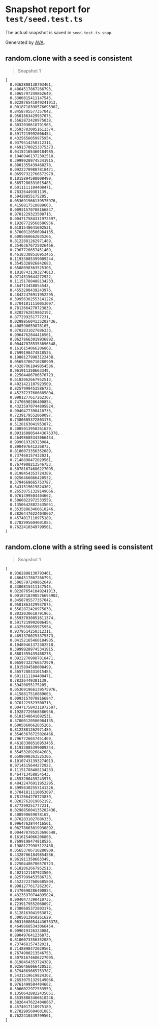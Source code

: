 # Snapshot report for `test/seed.test.ts`

The actual snapshot is saved in `seed.test.ts.snap`.

Generated by [AVA](https://avajs.dev).

## random.clone with a seed is consistent

> Snapshot 1

    [
      0.9362808130793461,
      0.4864517867266793,
      0.5065797249862649,
      0.3300815411147545,
      0.022876541849241913,
      0.0018718398576695902,
      0.8458705577357042,
      0.9501863429937075,
      0.5562872420975038,
      0.8032030618791965,
      0.35937030051611374,
      0.5917219992006454,
      0.4325656059975954,
      0.9379514250312311,
      0.46913700253375373,
      0.04152165460184985,
      0.10489461372302518,
      0.39999289745341915,
      0.8801355439468278,
      0.09222709887818471,
      0.06597322766572979,
      0.1015894588008499,
      0.3657280331015485,
      0.6011111104408471,
      0.78326449381139,
      0.59420855175205,
      0.053691966139575976,
      0.4158817510889663,
      0.00931570708166847,
      0.9701229323500713,
      0.004717584311972597,
      0.19287729568586956,
      0.6181548641692531,
      0.37000120506984135,
      0.6005060662035266,
      0.8122881262971489,
      0.35463676725026466,
      0.7967726657451469,
      0.46183388516953455,
      0.11933085399009244,
      0.3545328926842683,
      0.6508090363525306,
      0.10107431393274013,
      0.9714515644272922,
      0.11151788408134233,
      0.464713458854543,
      0.4553200439243976,
      0.48422476911952295,
      0.39956302553141226,
      0.37041811110053097,
      0.7812664270723839,
      0.8202762819862192,
      0.877299251777231,
      0.029885604135202436,
      0.408590659878165,
      0.8702831027886333,
      0.9964762844416561,
      0.06278663019936892,
      0.004478785353696548,
      0.1616154066206868,
      0.7699198474818526,
      0.19881279983122438,
      0.05653706710280909,
      0.43287061849854586,
      0.961911350663349,
      0.22504486706570723,
      0.6182062667952513,
      0.4021421107923509,
      0.8257999453586723,
      0.45237237606685804,
      0.9981277617262307,
      0.7470690286400854,
      0.43235970744895824,
      0.9040477390410735,
      0.7239179552060097,
      0.7380685372803176,
      0.5128163041953872,
      0.3005013950261629,
      0.0031608054443676378,
      0.46498685343066454,
      0.999019326323084,
      0.890497641236873,
      0.8106073356352089,
      0.737468157432021,
      0.7148898472029561,
      0.7674900213546753,
      0.30781674686227095,
      0.8198454353724389,
      0.9256466066420532,
      0.3794669665753787,
      0.5431519619824302,
      0.26530751329149066,
      0.9761499504404662,
      0.5066022972533559,
      0.13506428822435051,
      0.35358863466610246,
      0.38264476224040667,
      0.4574017110975189,
      0.2782995604601085,
      0.7622410349799561,
    ]

## random.clone with a string seed is consistent

> Snapshot 1

    [
      0.9362808130793461,
      0.4864517867266793,
      0.5065797249862649,
      0.3300815411147545,
      0.022876541849241913,
      0.0018718398576695902,
      0.8458705577357042,
      0.9501863429937075,
      0.5562872420975038,
      0.8032030618791965,
      0.35937030051611374,
      0.5917219992006454,
      0.4325656059975954,
      0.9379514250312311,
      0.46913700253375373,
      0.04152165460184985,
      0.10489461372302518,
      0.39999289745341915,
      0.8801355439468278,
      0.09222709887818471,
      0.06597322766572979,
      0.1015894588008499,
      0.3657280331015485,
      0.6011111104408471,
      0.78326449381139,
      0.59420855175205,
      0.053691966139575976,
      0.4158817510889663,
      0.00931570708166847,
      0.9701229323500713,
      0.004717584311972597,
      0.19287729568586956,
      0.6181548641692531,
      0.37000120506984135,
      0.6005060662035266,
      0.8122881262971489,
      0.35463676725026466,
      0.7967726657451469,
      0.46183388516953455,
      0.11933085399009244,
      0.3545328926842683,
      0.6508090363525306,
      0.10107431393274013,
      0.9714515644272922,
      0.11151788408134233,
      0.464713458854543,
      0.4553200439243976,
      0.48422476911952295,
      0.39956302553141226,
      0.37041811110053097,
      0.7812664270723839,
      0.8202762819862192,
      0.877299251777231,
      0.029885604135202436,
      0.408590659878165,
      0.8702831027886333,
      0.9964762844416561,
      0.06278663019936892,
      0.004478785353696548,
      0.1616154066206868,
      0.7699198474818526,
      0.19881279983122438,
      0.05653706710280909,
      0.43287061849854586,
      0.961911350663349,
      0.22504486706570723,
      0.6182062667952513,
      0.4021421107923509,
      0.8257999453586723,
      0.45237237606685804,
      0.9981277617262307,
      0.7470690286400854,
      0.43235970744895824,
      0.9040477390410735,
      0.7239179552060097,
      0.7380685372803176,
      0.5128163041953872,
      0.3005013950261629,
      0.0031608054443676378,
      0.46498685343066454,
      0.999019326323084,
      0.890497641236873,
      0.8106073356352089,
      0.737468157432021,
      0.7148898472029561,
      0.7674900213546753,
      0.30781674686227095,
      0.8198454353724389,
      0.9256466066420532,
      0.3794669665753787,
      0.5431519619824302,
      0.26530751329149066,
      0.9761499504404662,
      0.5066022972533559,
      0.13506428822435051,
      0.35358863466610246,
      0.38264476224040667,
      0.4574017110975189,
      0.2782995604601085,
      0.7622410349799561,
    ]
